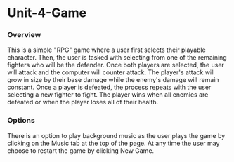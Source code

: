 # Unit-4-Game

### Overview
This is a simple "RPG" game where a user first selects their playable character. Then, the user is tasked with selecting from one of the remaining fighters who will be the defender. Once both players are selected, the user will attack and the computer will counter attack. The player's attack will grow in size by their base damage while the enemy's damage will remain constant. Once a player is defeated, the process repeats with the user selecting a new fighter to fight. The player wins when all enemies are defeated or when the player loses all of their health.

### Options

There is an option to play background music as the user plays the game by clicking on the Music tab at the top of the page. At any time the user may choose to restart the game by clicking New Game. 

